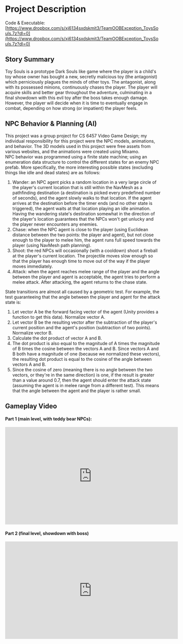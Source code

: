 # Project Description

Code & Executable: [https://www.dropbox.com/s/xj6134sxdskmit3/TeamOOBException_ToysSouls.7z?dl=0](https://www.dropbox.com/s/xj6134sxdskmit3/TeamOOBException_ToysSouls.7z?dl=0)

## Story Summary
Toy Souls is a prototype Dark Souls like game where the player is a child's toy whose owner has bought a new, secretly malicious toy (the antagonist) which perniciously plagues the minds of other toys. The antagonist, along with its possessed minions, continuously chases the player. The player will acquire skills and better gear throughout the adventure, culminating in a final showdown with this evil toy after the boss takes enough damage. However, the player will decide when it is time to eventually engage in combat, depending on how strong (or impatient) the player feels.

## NPC Behavior & Planning (AI)

This project was a group project for CS 6457 Video Game Design; my individual responsibility for this project were the NPC models, animations, and behavior. The 3D models used in this project were free assets from various websites, and the animations were created using Mixamo.
<br>
NPC behavior was programmed using a finite state machine; using an enumeration data structure to control the different states for an enemy NPC prefab. More specifically, the more interesting possible states (excluding things like idle and dead states) are as follows:
<ol>
  <li> Wander: an NPC agent picks a random location in a very large circle of the player's current location that is still within the NavMesh as a pathfinding destination (a destination is picked every predefined number of seconds), and the agent slowly walks to that location. If the agent arrives at the destination before the timer ends (and no other state is triggered), the agent waits at that location playing an idle animation. Having the wandering state's destination somewhat in the direction of the player's location guarantees that the NPCs won't get unlucky and the player never encounters any enemies. </li>
  <li> Chase: when the NPC agent is close to the player (using Euclidean distance between the two points: the player and agent), but not close enough to the player to melee him, the agent runs full speed towards the player (using NavMesh path planning). </li>
  <li> Shoot: the red NPCs will occasionally (with a cooldown) shoot a fireball at the player's current location. The projectile moves slow enough so that the player has enough time to move out of the way if the player moves immediately. </li>
  <li> Attack: when the agent reaches melee range of the player and the angle between the player and agent is acceptable, the agent tries to perform a melee attack. After attacking, the agent returns to the chase state. </li>
</ol>

State transitions are almost all caused by a geometric test. For example, the test guaranteeing that the angle between the player and agent for the attack state is:
<br>

<ol>
  <li> Let vector A be the forward facing vector of the agent (Unity provides a function to get this data). Normalize vector A. </li>
  <li> Let vector B be the resulting vector after the subtraction of the player's current position and the agent's position (subtraction of two points). Normalize vector B. </li>
  <li> Calculate the dot product of vector A and B. </li>
  <li> The dot product is also equal to the magnitude of A times the magnitude of B times the cosine between the vectors A and B. Since vectors A and B both have a magnitude of one (because we normalized these vectors), the resulting dot product is equal to the cosine of the angle between vectors A and B. </li>
  <li> Since the cosine of zero (meaning there is no angle between the two vectors, or they're in the same direction) is one, if the result is greater than a value around 0.7, then the agent should enter the attack state (assuming the agent is in melee range from a different test). This means that the angle between the agent and the player is rather small. </li>
  
</ol>

## Gameplay Video

#### Part 1 (main level, with teddy bear NPCs):

<iframe width="560" height="315" src="https://www.youtube.com/embed/UQ2wCOCAdTU" frameborder="0" allow="accelerometer; autoplay; encrypted-media; gyroscope; picture-in-picture" allowfullscreen></iframe>

#### Part 2 (final level, showdown with boss)

<iframe width="560" height="315" src="https://www.youtube.com/embed/y2TnqBdnWUU" frameborder="0" allow="accelerometer; autoplay; encrypted-media; gyroscope; picture-in-picture" allowfullscreen></iframe>
